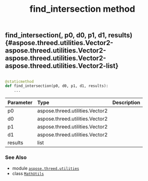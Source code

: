 ﻿---
title: find_intersection method
second_title: Aspose.3D for Python via .NET API References
description: 
type: docs
weight: 40
url: /python-net/aspose.threed.utilities/mathutils/find_intersection/
is_root: false
---

## find_intersection(, p0, d0, p1, d1, results) {#aspose.threed.utilities.Vector2-aspose.threed.utilities.Vector2-aspose.threed.utilities.Vector2-aspose.threed.utilities.Vector2-list}





```python

@staticmethod
def find_intersection(p0, d0, p1, d1, results):
    ...
```


| Parameter | Type | Description |
| :- | :- | :- |
| p0 | aspose.threed.utilities.Vector2 |  |
| d0 | aspose.threed.utilities.Vector2 |  |
| p1 | aspose.threed.utilities.Vector2 |  |
| d1 | aspose.threed.utilities.Vector2 |  |
| results | list |  |



### See Also
* module [`aspose.threed.utilities`](../../)
* class [`MathUtils`](/3d/python-net/aspose.threed.utilities/mathutils)
